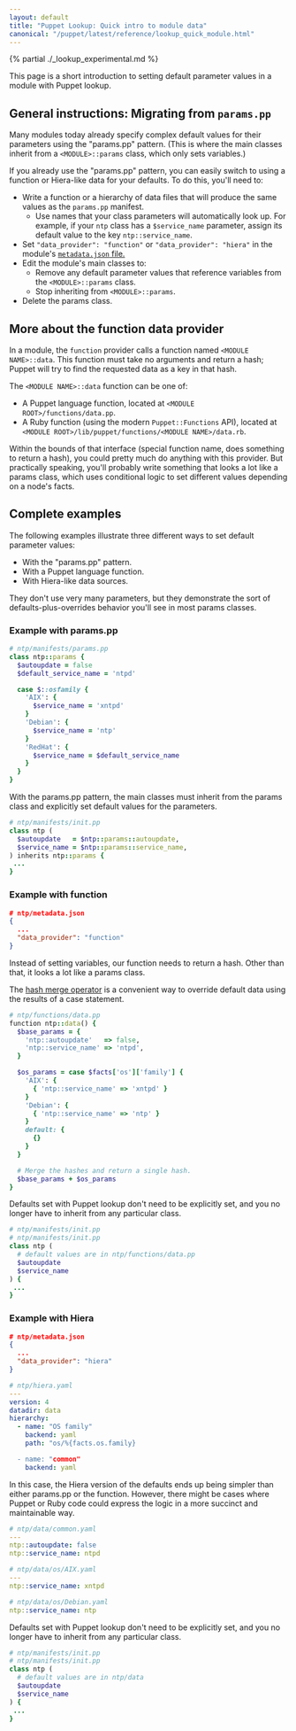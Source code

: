 ```yaml
---
layout: default
title: "Puppet Lookup: Quick intro to module data"
canonical: "/puppet/latest/reference/lookup_quick_module.html"
---
```


[hash merge operator]: ./lang_expressions.html#merging
[metadata.json]: ./modules_metadata.html


{% partial ./_lookup_experimental.md %}

This page is a short introduction to setting default parameter values in a module with Puppet lookup.

## General instructions: Migrating from `params.pp`

Many modules today already specify complex default values for their parameters using the "params.pp" pattern. (This is where the main classes inherit from a `<MODULE>::params` class, which only sets variables.)

If you already use the "params.pp" pattern, you can easily switch to using a function or Hiera-like data for your defaults. To do this, you'll need to:

* Write a function or a hierarchy of data files that will produce the same values as the `params.pp` manifest.
    * Use names that your class parameters will automatically look up. For example, if your `ntp` class has a `$service_name` parameter, assign its default value to the key `ntp::service_name`.
* Set `"data_provider": "function"` or `"data_provider": "hiera"` in the module's [`metadata.json` file.][metadata.json]
* Edit the module's main classes to:
    * Remove any default parameter values that reference variables from the `<MODULE>::params` class.
    * Stop inheriting from `<MODULE>::params`.
* Delete the params class.

## More about the function data provider

In a module, the `function` provider calls a function named `<MODULE NAME>::data`. This function must take no arguments and return a hash; Puppet will try to find the requested data as a key in that hash.

The `<MODULE NAME>::data` function can be one of:

* A Puppet language function, located at `<MODULE ROOT>/functions/data.pp`.
* A Ruby function (using the modern `Puppet::Functions` API), located at `<MODULE ROOT>/lib/puppet/functions/<MODULE NAME>/data.rb`.

Within the bounds of that interface (special function name, does something to return a hash), you could pretty much do anything with this provider. But practically speaking, you'll probably write something that looks a lot like a params class, which uses conditional logic to set different values depending on a node's facts.

## Complete examples

The following examples illustrate three different ways to set default parameter values:

* With the "params.pp" pattern.
* With a Puppet language function.
* With Hiera-like data sources.

They don't use very many parameters, but they demonstrate the sort of defaults-plus-overrides behavior you'll see in most params classes.

### Example with params.pp

``` ruby
# ntp/manifests/params.pp
class ntp::params {
  $autoupdate = false
  $default_service_name = 'ntpd'

  case $::osfamily {
    'AIX': {
      $service_name = 'xntpd'
    }
    'Debian': {
      $service_name = 'ntp'
    }
    'RedHat': {
      $service_name = $default_service_name
    }
  }
}
```

With the params.pp pattern, the main classes must inherit from the params class and explicitly set default values for the parameters.

``` ruby
# ntp/manifests/init.pp
class ntp (
  $autoupdate   = $ntp::params::autoupdate,
  $service_name = $ntp::params::service_name,
) inherits ntp::params {
 ...
}
```

### Example with function

``` json
# ntp/metadata.json
{
  ...
  "data_provider": "function"
}
```

Instead of setting variables, our function needs to return a hash. Other than that, it looks a lot like a params class.

The [hash merge operator][] is a convenient way to override default data using the results of a case statement.

``` ruby
# ntp/functions/data.pp
function ntp::data() {
  $base_params = {
    'ntp::autoupdate'   => false,
    'ntp::service_name' => 'ntpd',
  }

  $os_params = case $facts['os']['family'] {
    'AIX': {
      { 'ntp::service_name' => 'xntpd' }
    }
    'Debian': {
      { 'ntp::service_name' => 'ntp' }
    }
    default: {
      {}
    }
  }

  # Merge the hashes and return a single hash.
  $base_params + $os_params
}
```

Defaults set with Puppet lookup don't need to be explicitly set, and you no longer have to inherit from any particular class.

``` ruby
# ntp/manifests/init.pp
# ntp/manifests/init.pp
class ntp (
  # default values are in ntp/functions/data.pp
  $autoupdate
  $service_name
) {
 ...
}
```

### Example with Hiera

``` json
# ntp/metadata.json
{
  ...
  "data_provider": "hiera"
}
```

``` yaml
# ntp/hiera.yaml
---
version: 4
datadir: data
hierarchy:
  - name: "OS family"
    backend: yaml
    path: "os/%{facts.os.family}

  - name: "common"
    backend: yaml
```

In this case, the Hiera version of the defaults ends up being simpler than either params.pp or the function. However, there might be cases where Puppet or Ruby code could express the logic in a more succinct and maintainable way.

``` yaml
# ntp/data/common.yaml
---
ntp::autoupdate: false
ntp::service_name: ntpd

# ntp/data/os/AIX.yaml
---
ntp::service_name: xntpd

# ntp/data/os/Debian.yaml
ntp::service_name: ntp
```

Defaults set with Puppet lookup don't need to be explicitly set, and you no longer have to inherit from any particular class.

``` ruby
# ntp/manifests/init.pp
# ntp/manifests/init.pp
class ntp (
  # default values are in ntp/data
  $autoupdate
  $service_name
) {
 ...
}
```
